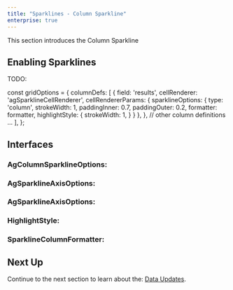 ```yaml
---
title: "Sparklines - Column Sparkline"
enterprise: true
---
```


This section introduces the Column Sparkline

## Enabling Sparklines

TODO:

<snippet>
const gridOptions = {
    columnDefs: [
        {
            field: 'results',
            cellRenderer: 'agSparklineCellRenderer',
            cellRendererParams: {
                sparklineOptions: {
                    type: 'column',
                    strokeWidth: 1,
                    paddingInner: 0.7,
                    paddingOuter: 0.2,
                    formatter: formatter,
                    highlightStyle: {
                        strokeWidth: 1,
                    }
                }
            },
        },
        // other column definitions ...
    ],
};
</snippet>

<interface-documentation interfaces='["AgSparklineOptions", "AgColumnSparklineOptions"]' ></interface-documentation>


## Interfaces

### AgColumnSparklineOptions:

<api-documentation source='sparklines-column-sparkline/resources/column-sparkline-api.json' section='AgColumnSparklineOptions'></api-documentation>

### AgSparklineAxisOptions:

<api-documentation source='sparklines-column-sparkline/resources/column-sparkline-api.json' section='AgSparklineAxisOptions'></api-documentation>

### AgSparklineAxisOptions:

<api-documentation source='sparklines-column-sparkline/resources/column-sparkline-api.json' section='AgSparklineAxisOptions'></api-documentation>

### HighlightStyle:

<api-documentation source='sparklines-column-sparkline/resources/column-sparkline-api.json' section='HighlightStyle'></api-documentation>

### SparklineColumnFormatter:






<grid-example title='Column Sparkline' name='column-sparkline' type='generated' options='{ "enterprise": true, "exampleHeight": 585, "modules": ["clientside", "sparklines"] }'></grid-example>


## Next Up

Continue to the next section to learn about the: [Data Updates](/sparklines-data-updates/).
